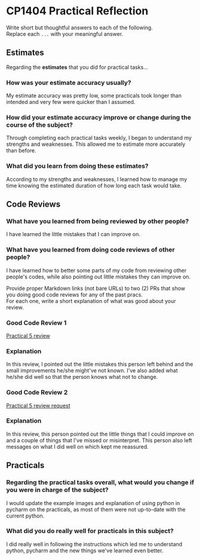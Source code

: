 # CP1404 Practical Reflection

Write short but thoughtful answers to each of the following.  
Replace each `...` with your meaningful answer.

## Estimates

Regarding the **estimates** that you did for practical tasks...

### How was your estimate accuracy usually?

My estimate accuracy was pretty low, some practicals took longer than intended and very few were quicker than I assumed.

### How did your estimate accuracy improve or change during the course of the subject?

Through completing each practical tasks weekly, I began to understand my strengths and weaknesses. This allowed me to estimate more accurately than before.  

### What did you learn from doing these estimates?

According to my strengths and weaknesses, I learned how to manage my time knowing the estimated duration of how long each task would take.  

## Code Reviews

### What have you learned from being reviewed by other people?

I have learned the little mistakes that I can improve on. 

### What have you learned from doing code reviews of other people?

I have learned how to better some parts of my code from reviewing other people's codes, while also pointing out little mistakes they can improve on. 

Provide proper Markdown links (not bare URLs) to two (2) PRs that show you doing good code reviews for any of the past
pracs.  
For each one, write a short explanation of what was good about your review.

### Good Code Review 1

[Practical 5 review](https://github.com/JiajunJiang-Oscar/CP1404practical/pull/1)

### Explanation

In this review, I pointed out the little mistakes this person left behind and the small improvements he/she might've not known. I've also added what he/she did well so that the person knows what not to change. 

### Good Code Review 2

[Practical 5 review request](https://github.com/K-lui/cp1404practicals/pull/4#pullrequestreview-2411865209)

### Explanation

In this review, this person pointed out the little things that I could improve on and a couple of things that I've missed or misinterpret. This person also left messages on what I did well on which kept me reassured.

## Practicals

### Regarding the **practical tasks** overall, what would you change if you were in charge of the subject?

I would update the example images and explanation of using python in pycharm on the practicals, as most of them were not up-to-date with the current python. 

### What did you do really well for practicals in this subject?

I did really well in following the instructions which led me to understand python, pycharm and the new things we've learned even better. 
